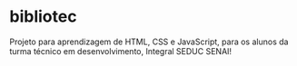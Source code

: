 # bibliotec
Projeto para aprendizagem de HTML, CSS e JavaScript, para os alunos da turma técnico em desenvolvimento, Integral SEDUC SENAI!
